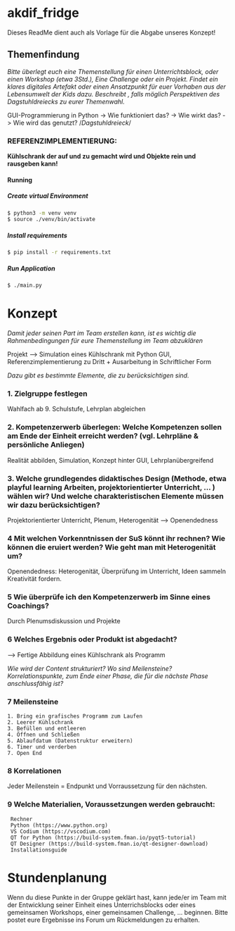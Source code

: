 # akdif_fridge

Dieses ReadMe dient auch als Vorlage für die Abgabe unseres Konzept! 

## Themenfindung 
*Bitte überlegt euch eine Themenstellung für einen Unterrichtsblock, oder einen Workshop (etwa 3Std.), Eine Challenge oder ein Projekt. Findet ein klares digitales Artefakt  oder einen Ansatzpunkt für euer Vorhaben aus der Lebensumwelt der Kids dazu. Beschreibt , falls möglich Perspektiven des Dagstuhldreiecks zu eurer Themenwahl.*

GUI-Programmierung in Python
  -> Wie funktioniert das? 
  -> Wie wirkt das? 
  -> Wie wird das genutzt? 
  /*Dagstuhldreieck*/

### REFERENZIMPLEMENTIERUNG: 
**Kühlschrank der auf und zu gemacht wird und Objekte rein und rausgeben kann!**

#### Running

##### Create virtual Environment

```bash
$ python3 -m venv venv
$ source ./venv/bin/activate
```

##### Install requirements
```bash
$ pip install -r requirements.txt
```

##### Run Application

```bash
$ ./main.py
```

# Konzept 
*Damit jeder seinen Part im Team erstellen kann, ist es wichtig die Rahmenbedingungen für eure Themenstellung im Team abzuklären* 

Projekt —> Simulation eines Kühlschrank mit Python GUI, Referenzimplementierung zu Dritt + Ausarbeitung in Schriftlicher Form

*Dazu gibt es bestimmte Elemente, die zu berücksichtigen sind.*

### 1. Zielgruppe festlegen 
Wahlfach ab 9. Schulstufe, Lehrplan abgleichen

### 2. Kompetenzerwerb überlegen: Welche Kompetenzen sollen am Ende der Einheit erreicht werden? (vgl. Lehrpläne & persönliche Anliegen)
Realität abbilden, Simulation, Konzept hinter GUI, Lehrplanübergreifend

### 3. Welche grundlegendes didaktisches Design (Methode, etwa playful learning Arbeiten, projektorientierter Unterricht, ... ) wählen wir?  Und welche charakteristischen Elemente müssen wir dazu berücksichtigen? 
Projektorientierter Unterricht, Plenum, Heterogenität —> Openendedness

### 4 Mit welchen Vorkenntnissen der SuS könnt ihr rechnen? Wie können die eruiert werden? Wie geht man mit Heterogenität um? 
Openendedness: Heterogenität, Überprüfung im Unterricht, Ideen sammeln Kreativität fordern.

### 5 Wie überprüfe ich den Kompetenzerwerb im Sinne eines Coachings?
Durch Plenumsdiskussion und Projekte 

### 6 Welches Ergebnis oder Produkt ist abgedacht? 
—> Fertige Abbildung eines Kühlschrank als Programm

*Wie wird der Content strukturiert? Wo sind Meilensteine? Korrelationspunkte, zum Ende einer Phase, die für die nächste Phase  anschlussfähig ist?*

### 7 Meilensteine
    1. Bring ein grafisches Programm zum Laufen
    2. Leerer Kühlschrank 
    3. Befüllen und entleeren 
    4. Öffnen und Schließen
    5. Ablaufdatum (Datenstruktur erweitern) 
    6. Timer und verderben
    7. Open End
### 8 Korrelationen
Jeder Meilenstein = Endpunkt und Vorraussetzung für den nächsten. 

### 9 Welche Materialien, Voraussetzungen werden gebraucht:
     Rechner 
     Python (https://www.python.org) 
     VS Codium (https://vscodium.com) 
     QT for Python (https://build-system.fman.io/pyqt5-tutorial)
     QT Designer (https://build-system.fman.io/qt-designer-download)
     Installationsguide 


#  Stundenplanung  
Wenn du diese Punkte in der Gruppe geklärt hast, kann jede/er im Team mit der Entwicklung seiner Einheit eines Unterrichsblocks oder eines gemeinsamen Workshops, einer gemeinsamen Challenge, …  beginnen.
Bitte postet eure Ergebnisse ins Forum um Rückmeldungen zu erhalten.
